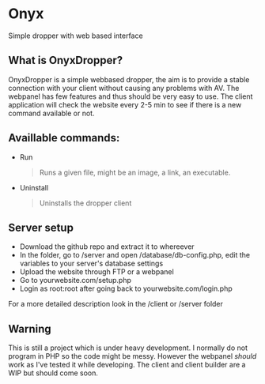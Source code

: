 # Onyx
Simple dropper with web based interface

## What is OnyxDropper?
OnyxDropper is a simple webbased dropper, the aim is to provide a stable connection with your client without causing any problems with AV. The webpanel has few features and thus should be very easy to use. The client application will check the website every 2-5 min to see if there is a new command available or not.

## Availlable commands:
  * Run
    > Runs a given file, might be an image, a link, an executable. 
  * Uninstall
    > Uninstalls the dropper client

## Server setup
* Download the github repo and extract it to whereever
* In the folder, go to /server and open /database/db-config.php, edit the variables to your server's database settings
* Upload the website through FTP or a webpanel
* Go to yourwebsite.com/setup.php
* Login as root:root after going back to yourwebsite.com/login.php

For a more detailed description look in the /client or /server folder


## Warning
This is still a project which is under heavy development. I normally do not program in PHP so the code might be messy.
However the webpanel *should* work as I've tested it while developing. The client and client builder are a WIP but should come soon.
